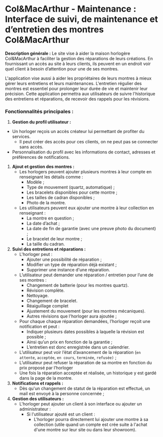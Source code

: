 # Col&MacArthur - Maintenance : Interface de suivi, de maintenance et d’entretien des montres Col&MacArthur

**Description générale :**
Le site vise à aider la maison horlogère Col&MacArthur à faciliter la gestion des réparations de leurs créations. En fournissant un accès au site à leurs clients, ils peuvent en un endroit voir quel client à besoin d’attention pour une de ses montres. 

L'application vise aussi à aider les propriétaires de leurs montres à mieux gérer leurs entretiens et leurs maintenances. L'entretien régulier des montres est essentiel pour prolonger leur durée de vie et maintenir leur précision. Cette application permettra aux utilisateurs de suivre l'historique des entretiens et réparations, de recevoir des rappels pour les révisions.

### Fonctionnalités principales :

1. **Gestion du profil utilisateur :**
- Un horloger reçois un accès créateur lui permettant de profiter du services.
    - Il peut créer des accès pour ces clients, on ne peut pas se connecter sans accès.
- Personnalisation du profil avec les informations de contact, adresses et préférences de notifications.
1. **Ajout et gestion des montres :**
    - Les horlogers peuvent ajouter plusieurs montres à leur compte en renseignant les détails comme :
        - Modèle ;
        - Type de mouvement (quartz, automatique) ;
        - Les bracelets disponibles pour cette montre ;
        - Les tailles de cadran disponibles ;
        - Photo de la montre.
    - Les utilisateurs peuvent eux ajouter une montre à leur collection en renseignant :
        - La montre en question ;
        - La date d’achat ;
        - La date de fin de garantie (avec une preuve photo du document) ;
        - Le bracelet de leur montre ;
        - La taille du cadran.
2. **Suivi des entretiens et réparations :**
    - L'horloger peut :
        - Ajouter une possibilité de réparation ;
        - Modifier un type de réparation déjà existant ;
        - Supprimer une instance d'une réparation.      
    - L’utilisateur peut demander une réparation / entretien pour l’une de ses montres :
        - Changement de batterie (pour les montres quartz).
        - Révision complète.
        - Nettoyage.
        - Changement de bracelet.
        - Réaiguillage complet
        - Ajustement du mouvement (pour les montres mécaniques).
        - Autres révisions que l'horloger aura ajoutée ;
    - Pour chaque chaque réparation demandées, l’horloger reçoit une notification et peut :
        - Indiquer plusieurs dates possibles à laquelle la révision est possible ;
        - Ainsi qu’un prix en fonction de la garantie ;
        - L’entretien est donc enregistrée dans un calendrier.
    - L’utilisateur peut voir l’état d’avancement de la réparation (`en attente`, `acceptée`, `en cours`, `terminée`, `refusée)` ;
    - L’utilisateur peut refuser la réparation de sa montre en fonction du prix proposé par l’horloger
    - Une fois la réparation acceptée et réalisée, un historique y est gardé dans la page de la montre.
4. **Notifications et rappels :**
    - Dès qu'un changement de statut de la réparation est effectué, un mail est envoyé à la personne concernée ;
5. **Gestion des utilisateurs :**
    - L'horloger peut ajouter un client à son interface ou ajouter un administrateur :
        - Si l'utilisateur ajouté est un client :
            - L'horloger pourra directement lui ajouter une montre à sa collection (utile quand un compte est crée suite à l'achat d'une montre sur leur site ou dans leur showroom).  
